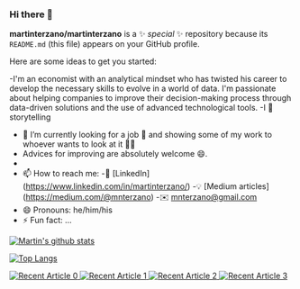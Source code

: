 ### Hi there 👋

**martinterzano/martinterzano** is a ✨ _special_ ✨ repository because its `README.md` (this file) appears on your GitHub profile.

Here are some ideas to get you started:

-I'm an economist with an analytical mindset who has twisted his career to
develop the necessary skills to evolve in a world of data. I'm passionate
about helping companies to improve their decision-making process through
data-driven solutions and the use of advanced technological tools. 
-I :blue_heart: storytelling
- 🔭 I’m currently looking for a job :monocle_face: and showing some of my work to whoever wants to look at it :man_teacher: 
- Advices for improving are absolutely welcome :smile:.
- 
- 📫 How to reach me:
-:office: [LinkedIn] (https://www.linkedin.com/in/martinterzano/)
-:bulb: [Medium articles] (https://medium.com/@mnterzano)
-:envelope: mnterzano@gmail.com
- 😄 Pronouns: he/him/his
- ⚡ Fun fact: ...

[![Martin's github stats](https://github-readme-stats.vercel.app/api?username=martinterzano&count_private=true&show_icons=true&theme=radical&hide_rank=false)](https://github.com/anuraghazra/github-readme-stats)

[![Top Langs](https://github-readme-stats.vercel.app/api/top-langs/?username=martinterzano)](https://github.com/anuraghazra/github-readme-stats)

<a target="_blank" href="https://github-readme-medium-recent-article.vercel.app/medium/@khuyentran1476/0"><img src="https://github-readme-medium-recent-article.vercel.app/medium/martinterzano/0" alt="Recent Article 0">
<a target="_blank" href="https://github-readme-medium-recent-article.vercel.app/medium/@khuyentran1476/0"><img src="https://github-readme-medium-recent-article.vercel.app/medium/martinterzano/0" alt="Recent Article 1">
<a target="_blank" href="https://github-readme-medium-recent-article.vercel.app/medium/@khuyentran1476/0"><img src="https://github-readme-medium-recent-article.vercel.app/medium/martinterzano/0" alt="Recent Article 2">
<a target="_blank" href="https://github-readme-medium-recent-article.vercel.app/medium/@khuyentran1476/0"><img src="https://github-readme-medium-recent-article.vercel.app/medium/martinterzano/0" alt="Recent Article 3">
